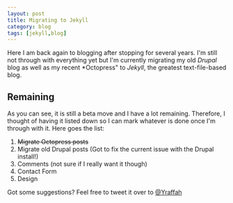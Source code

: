 ```yaml
---
layout: post
title: Migrating to Jekyll
category: blog
tags: [jekyll,blog]
---
```


Here I am back again to blogging after stopping for several years. I'm still not through with everything yet but I'm currently migrating my old *Drupal* blog as well as my recent *Octopress" to *Jekyll*, the greatest text-file-based blog.

## Remaining
As you can see, it is still a beta move and I have a lot remaining. Therefore, I thought of having it listed down so I can mark whatever is done once I'm through with it. Here goes the list:

1. <s>Migrate Octopress posts</s>
2. Migrate old Drupal posts (Got to fix the current issue with the Drupal install!)
3. Comments (not sure if I really want it though)
4. Contact Form
5. Design

Got some suggestions? Feel free to tweet it over to [@Yraffah](http://twitter.com/yraffah "Yousef Raffa")